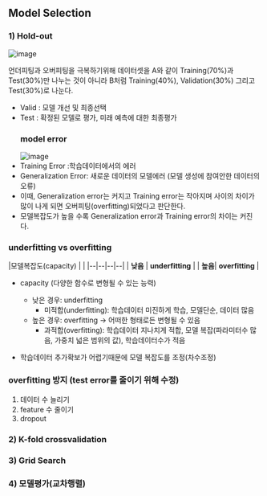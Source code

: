 

## Model Selection

### 1) Hold-out
![image](https://user-images.githubusercontent.com/45659433/142563379-0be5863f-a426-4751-a026-6b25812f10b6.png)

언더피팅과 오버피팅을 극복하기위해 데이터셋을 A와 같이 Training(70%)과 Test(30%)만 나누는 것이 아니라 B처럼 Training(40%), Validation(30%) 그리고 Test(30%)로 나눈다. 
- Valid : 모델 개선 및 최종선택
- Test : 확정된 모델로 평가, 미래 예측에 대한 최종평가 
	### model error
	![image](https://user-images.githubusercontent.com/45659433/142564184-cca70a7e-9b8e-4973-91bc-45e64b71bcb1.png)
- Training Error :학습데이터에서의 에러
- Generalization Error: 새로운 데이터의 모델에러 (모델 생성에 참여안한 데이터의 오류)
- 이때, Generalization error는 커지고 Training error는 작아지며 사이의 차이가 많이 나게 되면 오버피팅(overfitting)되었다고 판단한다.
- 모델복잡도가 높을 수록  Generalization error과 Training error의 차이는 커진다.

### underfitting vs overfitting
|모델복잡도(capacity)  |  |
|--|--|--|--|
| **낮음** | **underfitting** |
| **높음**| **overfitting** |

- capacity (다양한 함수로 변형될 수 있는 능력)
	-  낮은 경우: underfitting
		-  미적합(underfitting): 학습데이터 미진하게 학습, 모델단순, 데이터 많음
	-  높은 경우: overfitting -> 어떠한 형태로든 변형될 수 있음
		- 과적합(overfitting): 학습데이터 지나치게 적합, 모델 복잡(파라미터수 많음, 가중치 넓은 범위의 값), 학습데이터수가 적음

- 학습데이터 추가확보가 어렵기때문에 모델 복잡도를 조정(차수조정)

### overfitting 방지 (test error를 줄이기 위해 수정)
1) 데이터 수 늘리기
2) feature 수 줄이기
3) dropout 

### 2) K-fold crossvalidation
### 3) Grid Search
### 4) 모델평가(교차행렬)
<!--stackedit_data:
eyJoaXN0b3J5IjpbOTg1Njk0MTQwLDQ3MjM5MjM4MSwtNDk2Mz
I5NTM4LC0xODM4MTM3NjQxLDE1ODE4NzcwMDYsLTU5ODg3NTAz
Ml19
-->